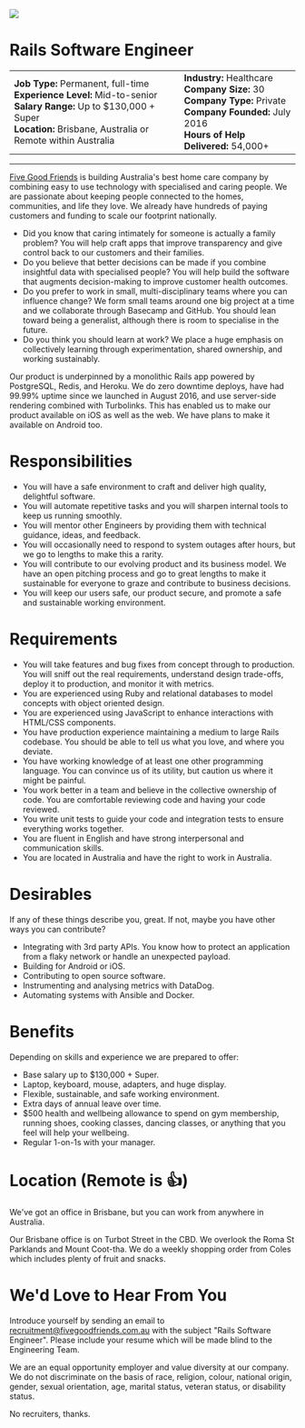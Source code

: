 ![](https://cloud.githubusercontent.com/assets/19860/18533550/2956aa6e-7b27-11e6-846e-43096e17ec25.png)

# Rails Software Engineer

<table>
  <tbody>
    <tr>
      <td>
        <strong>Job Type:</strong> Permanent, full-time<br>
        <strong>Experience Level:</strong> Mid-to-senior<br>
        <strong>Salary Range:</strong> Up to $130,000 + Super<br>
        <strong>Location:</strong> Brisbane, Australia or Remote within Australia<br>
      </td>
      <td>
        <strong>Industry:</strong> Healthcare<br>
        <strong>Company Size:</strong> 30<br>
        <strong>Company Type:</strong> Private<br>
        <strong>Company Founded:</strong> July 2016<br>
        <strong>Hours of Help Delivered:</strong> 54,000+<br>
      </td>
    </tr>
  </tbody>
</table>

---

[Five Good Friends](https://www.fivegoodfriends.com.au) is building Australia's best home care company by combining easy to use technology with specialised and caring people. We are passionate about keeping people connected to the homes, communities, and life they love. We already have hundreds of paying customers and funding to scale our footprint nationally.

- Did you know that caring intimately for someone is actually a family problem? You will help craft apps that improve transparency and give control back to our customers and their families.
- Do you believe that better decisions can be made if you combine insightful data with specialised people? You will help build the software that augments decision-making to improve customer health outcomes.
- Do you prefer to work in small, multi-disciplinary teams where you can influence change? We form small teams around one big project at a time and we collaborate through Basecamp and GitHub. You should lean toward being a generalist, although there is room to specialise in the future.
- Do you think you should learn at work? We place a huge emphasis on collectively learning through experimentation, shared ownership, and working sustainably.

Our product is underpinned by a monolithic Rails app powered by PostgreSQL, Redis, and Heroku. We do zero downtime deploys, have had 99.99% uptime since we launched in August 2016, and use server-side rendering combined with Turbolinks. This has enabled us to make our product available on iOS as well as the web. We have plans to make it available on Android too.

# Responsibilities

- You will have a safe environment to craft and deliver high quality, delightful software.
- You will automate repetitive tasks and you will sharpen internal tools to keep us running smoothly.
- You will mentor other Engineers by providing them with technical guidance, ideas, and feedback.
- You will occasionally need to respond to system outages after hours, but we go to lengths to make this a rarity.
- You will contribute to our evolving product and its business model. We have an open pitching process and go to great lengths to make it sustainable for everyone to graze and contribute to business decisions.
- You will keep our users safe, our product secure, and promote a safe and sustainable working environment.

# Requirements

- You will take features and bug fixes from concept through to production. You will sniff out the real requirements, understand design trade-offs, deploy it to production, and monitor it with metrics.
- You are experienced using Ruby and relational databases to model concepts with object oriented design.
- You are experienced using JavaScript to enhance interactions with HTML/CSS components.
- You have production experience maintaining a medium to large Rails codebase. You should be able to tell us what you love, and where you deviate.
- You have working knowledge of at least one other programming language. You can convince us of its utility, but caution us where it might be painful.
- You work better in a team and believe in the collective ownership of code. You are comfortable reviewing code and having your code reviewed.
- You write unit tests to guide your code and integration tests to ensure everything works together.
- You are fluent in English and have strong interpersonal and communication skills.
- You are located in Australia and have the right to work in Australia.

# Desirables

If any of these things describe you, great. If not, maybe you have other ways you can contribute?

- Integrating with 3rd party APIs. You know how to protect an application from a flaky network or handle an unexpected payload.
- Building for Android or iOS.
- Contributing to open source software.
- Instrumenting and analysing metrics with DataDog.
- Automating systems with Ansible and Docker.

# Benefits

Depending on skills and experience we are prepared to offer:

- Base salary up to $130,000 + Super.
- Laptop, keyboard, mouse, adapters, and huge display.
- Flexible, sustainable, and safe working environment.
- Extra days of annual leave over time.
- $500 health and wellbeing allowance to spend on gym membership, running shoes, cooking classes, dancing classes, or anything that you feel will help your wellbeing.
- Regular 1-on-1s with your manager.

# Location (Remote is 👍)

We've got an office in Brisbane, but you can work from anywhere in Australia.

Our Brisbane office is on Turbot Street in the CBD. We overlook the Roma St Parklands and Mount Coot-tha. We do a weekly shopping order from Coles which includes plenty of fruit and snacks.

# We'd Love to Hear From You

Introduce yourself by sending an email to recruitment@fivegoodfriends.com.au with the subject "Rails Software Engineer". Please include your resume which will be made blind to the Engineering Team.

We are an equal opportunity employer and value diversity at our company. We do not discriminate on the basis of race, religion, colour, national origin, gender, sexual orientation, age, marital status, veteran status, or disability status.

No recruiters, thanks.

